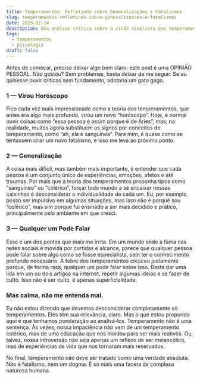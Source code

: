 ```yaml
---
title: Temperamentos: Refletindo sobre Generalizações e Fatalismos
slug: temperamentos-refletindo-sobre-generalizacoes-e-fatalismos
date: 2025-02-14
description: Uma análise crítica sobre a visão simplista dos temperamentos e suas implicações na compreensão humana.
tags:
  - temperamentos
  - psicologia
draft: false
---
```

Antes de começar, preciso deixar algo bem claro: este post é uma OPINIÃO PESSOAL. Não gostou? Sem problemas, basta deixar de me seguir. Se eu quisesse ouvir críticas sem fundamento, adotaria um gato gago.

### 1 — Virou Horóscopo

Fico cada vez mais impressionado como a teoria dos temperamentos, que antes era algo mais profundo, virou um novo “horóscopo”. Hoje, é normal ouvir coisas como “essa pessoa é assim porque é de Áries”, mas, na realidade, muitos agora substituem os signos por conceitos de temperamento, como “ah, ela é sanguínea”. Para mim, é quase como se tentassem criar um novo fatalismo, e isso me leva ao próximo ponto.

### 2 — Generalização

A coisa mais difícil, mas também mais importante, é entender que cada pessoa é um conjunto único de experiências, emoções, afetos e até traumas. Por mais que a teoria dos temperamentos proponha tipos como “sanguíneo” ou “colérico”, forçar todo mundo a se encaixar nessas caixinhas é desconsiderar a individualidade de cada um. Eu, por exemplo, posso ser impulsivo em algumas situações, mas isso não é porque sou “colérico”, mas sim porque fui ensinado a ser mais decidido e prático, principalmente pelo ambiente em que cresci.

### 3 — Qualquer um Pode Falar

Esse é um dos pontos que mais me irrita. Em um mundo onde a fama nas redes sociais é movida por curtidas e alcance, parece que qualquer pessoa pode falar sobre algo como se fosse especialista, sem ter o conhecimento profundo necessário. A febre dos temperamentos cresceu justamente porque, de forma rasa, qualquer um pode falar sobre isso. Basta dar uma lida em um ou dois artigos na internet, repetir algumas ideias e se fazer de culto. Isso não é ser culto, é apenas superficialidade.

### Mas calma, não me entenda mal.

Eu não estou dizendo que devemos desconsiderar completamente os temperamentos. Eles têm sua relevância, claro. Mas o que estou propondo aqui é que tenhamos ponderação ao analisá-los. Temperamento não é uma sentença. Às vezes, nossa impaciência não vem de um temperamento colérico, mas de uma educação que nos moldou para ser mais reativos. Ou, talvez, nossa introversão não seja apenas um reflexo de ser melancólico, mas de experiências de vida que nos tornaram mais reservados.

No final, temperamento não deve ser tratado como uma verdade absoluta. Não é fatalismo, nem um dogma. É só mais uma faceta da complexa natureza humana.